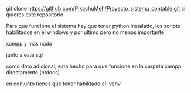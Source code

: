
git clone https://github.com/PikachuMeh/Proyecto_sistema_contable.git
si quieres este repositorio

Para que funcione el sistema hay que tener python instalado, los scripts habilitados en el windows y por ultimo pero no menos importante 

xampp y mas nada

junto a este sql


como dato adicional, esta hecho para que funcione en la carpeta xampp directamente (htdocs)


en conjunto tienes que tener habilitado el .venv
